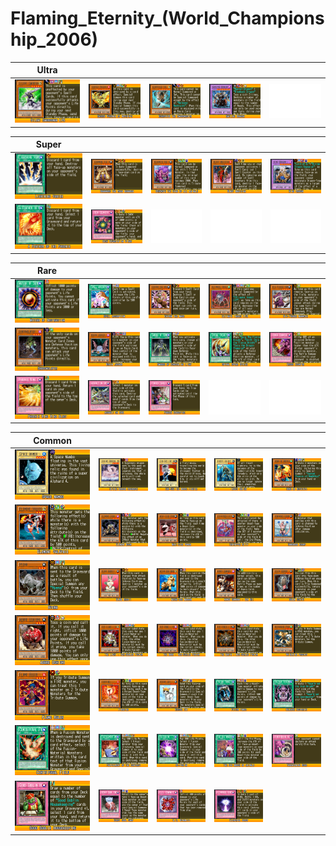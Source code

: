 # Flaming_Eternity_(World_Championship_2006)

|Ultra| | | | |
|---|---|---|---|---|
|[![Silent Swordsman LV5 ](../images/WC6-EN/1691-SilentSwordsmanLV5-WC6-EN-VG.png)](https://yugipedia.com/wiki/Silent_Swordsman_LV5_(World_Championship_2006))|[![Sacred Phoenix of Nephthys ](../images/WC6-EN/1757-SacredPhoenixofNephthys-WC6-EN-VG.png)](https://yugipedia.com/wiki/Sacred_Phoenix_of_Nephthys_(World_Championship_2006))|[![Gearfried the Swordmaster ](../images/WC6-EN/1772-GearfriedtheSwordmaster-WC6-EN-VG.png)](https://yugipedia.com/wiki/Gearfried_the_Swordmaster_(World_Championship_2006))|[![Gatling Dragon ](../images/WC6-EN/1785-GatlingDragon-WC6-EN-VG.png)](https://yugipedia.com/wiki/Gatling_Dragon_(World_Championship_2006))|![Blank](../images/Blank.png)|

|Super| | | | |
|---|---|---|---|---|
|[![Lightning Vortex ](../images/WC6-EN/0932-LightningVortex-WC6-EN-VG.png)](https://yugipedia.com/wiki/Lightning_Vortex_(World_Championship_2006))|[![Granmarg the Rock Monarch ](../images/WC6-EN/1760-GranmargtheRockMonarch-WC6-EN-VG.png)](https://yugipedia.com/wiki/Granmarg_the_Rock_Monarch_(World_Championship_2006))|[![Behemoth the King of All Animals ](../images/WC6-EN/1765-BehemoththeKingofAllAnimals-WC6-EN-VG.png)](https://yugipedia.com/wiki/Behemoth_the_King_of_All_Animals_(World_Championship_2006))|[![Blast Magician ](../images/WC6-EN/1771-BlastMagician-WC6-EN-VG.png)](https://yugipedia.com/wiki/Blast_Magician_(World_Championship_2006))|[![King Dragun ](../images/WC6-EN/1786-KingDragun-WC6-EN-VG.png)](https://yugipedia.com/wiki/King_Dragun_(World_Championship_2006))|
|[![A Feather of the Phoenix ](../images/WC6-EN/1787-AFeatherofthePhoenix-WC6-EN-VG.png)](https://yugipedia.com/wiki/A_Feather_of_the_Phoenix_(World_Championship_2006))|[![Deck Devastation Virus ](../images/WC6-EN/1803-DeckDevastationVirus-WC6-EN-VG.png)](https://yugipedia.com/wiki/Deck_Devastation_Virus_(World_Championship_2006))|![Blank](../images/Blank.png)|![Blank](../images/Blank.png)|![Blank](../images/Blank.png)|

|Rare| | | | |
|---|---|---|---|---|
|[![Meteor of Destruction ](../images/WC6-EN/0931-MeteorofDestruction-WC6-EN-VG.png)](https://yugipedia.com/wiki/Meteor_of_Destruction_(World_Championship_2006))|[![Spell Absorption ](../images/WC6-EN/1259-SpellAbsorption-WC6-EN-VG.png)](https://yugipedia.com/wiki/Spell_Absorption_(World_Championship_2006))|[![Chiron the Mage ](../images/WC6-EN/1398-ChirontheMage-WC6-EN-VG.png)](https://yugipedia.com/wiki/Chiron_the_Mage_(World_Championship_2006))|[![Ultimate Insect LV5 ](../images/WC6-EN/1759-UltimateInsectLV5-WC6-EN-VG.png)](https://yugipedia.com/wiki/Ultimate_Insect_LV5_(World_Championship_2006))|[![Big-Tusked Mammoth ](../images/WC6-EN/1766-BigTuskedMammoth-WC6-EN-VG.png)](https://yugipedia.com/wiki/Big-Tusked_Mammoth_(World_Championship_2006))|
|[![Shadowslayer ](../images/WC6-EN/1774-Shadowslayer-WC6-EN-VG.png)](https://yugipedia.com/wiki/Shadowslayer_(World_Championship_2006))|[![Brain Jacker ](../images/WC6-EN/1784-BrainJacker-WC6-EN-VG.png)](https://yugipedia.com/wiki/Brain_Jacker_(World_Championship_2006))|[![Swords of Concealing Light ](../images/WC6-EN/1789-SwordsofConcealingLight-WC6-EN-VG.png)](https://yugipedia.com/wiki/Swords_of_Concealing_Light_(World_Championship_2006))|[![Spiral Spear Strike ](../images/WC6-EN/1790-SpiralSpearStrike-WC6-EN-VG.png)](https://yugipedia.com/wiki/Spiral_Spear_Strike_(World_Championship_2006))|[![Cross Counter ](../images/WC6-EN/1796-CrossCounter-WC6-EN-VG.png)](https://yugipedia.com/wiki/Cross_Counter_(World_Championship_2006))|
|[![Phoenix Wing Wind Blast ](../images/WC6-EN/1798-PhoenixWingWindBlast-WC6-EN-VG.png)](https://yugipedia.com/wiki/Phoenix_Wing_Wind_Blast_(World_Championship_2006))|[![Assault on GHQ ](../images/WC6-EN/1801-AssaultonGHQ-WC6-EN-VG.png)](https://yugipedia.com/wiki/Assault_on_GHQ_(World_Championship_2006))|[![Forced Ceasefire ](../images/WC6-EN/1805-ForcedCeasefire-WC6-EN-VG.png)](https://yugipedia.com/wiki/Forced_Ceasefire_(World_Championship_2006))|![Blank](../images/Blank.png)|![Blank](../images/Blank.png)|

|Common| | | | |
|---|---|---|---|---|
|[![Space Mambo ](../images/WC6-EN/1753-SpaceMambo-WC6-EN-VG.png)](https://yugipedia.com/wiki/Space_Mambo_(World_Championship_2006))|[![Divine Dragon Ragnarok ](../images/WC6-EN/1754-DivineDragonRagnarok-WC6-EN-VG.png)](https://yugipedia.com/wiki/Divine_Dragon_Ragnarok_(World_Championship_2006))|[![Chu-Ske the Mouse Fighter ](../images/WC6-EN/1755-ChuSketheMouseFighter-WC6-EN-VG.png)](https://yugipedia.com/wiki/Chu-Ske_the_Mouse_Fighter_(World_Championship_2006))|[![Insect Knight ](../images/WC6-EN/1756-InsectKnight-WC6-EN-VG.png)](https://yugipedia.com/wiki/Insect_Knight_(World_Championship_2006))|[![Hand of Nephthys ](../images/WC6-EN/1758-HandofNephthys-WC6-EN-VG.png)](https://yugipedia.com/wiki/Hand_of_Nephthys_(World_Championship_2006))|
|[![Element Valkyrie ](../images/WC6-EN/1761-ElementValkyrie-WC6-EN-VG.png)](https://yugipedia.com/wiki/Element_Valkyrie_(World_Championship_2006))|[![Element Doom ](../images/WC6-EN/1762-ElementDoom-WC6-EN-VG.png)](https://yugipedia.com/wiki/Element_Doom_(World_Championship_2006))|[![Maji-Gire Panda ](../images/WC6-EN/1763-MajiGirePanda-WC6-EN-VG.png)](https://yugipedia.com/wiki/Maji-Gire_Panda_(World_Championship_2006))|[![Catnipped Kitty ](../images/WC6-EN/1764-CatnippedKitty-WC6-EN-VG.png)](https://yugipedia.com/wiki/Catnipped_Kitty_(World_Championship_2006))|[![Kangaroo Champ ](../images/WC6-EN/1767-KangarooChamp-WC6-EN-VG.png)](https://yugipedia.com/wiki/Kangaroo_Champ_(World_Championship_2006))|
|[![Hyena ](../images/WC6-EN/1768-Hyena-WC6-EN-VG.png)](https://yugipedia.com/wiki/Hyena_(World_Championship_2006))|[![Blade Rabbit ](../images/WC6-EN/1769-BladeRabbit-WC6-EN-VG.png)](https://yugipedia.com/wiki/Blade_Rabbit_(World_Championship_2006))|[![Mecha-Dog Marron ](../images/WC6-EN/1770-MechaDogMarron-WC6-EN-VG.png)](https://yugipedia.com/wiki/Mecha-Dog_Marron_(World_Championship_2006))|[![Armed Samurai - Ben Kei ](../images/WC6-EN/1773-ArmedSamuraiBenKei-WC6-EN-VG.png)](https://yugipedia.com/wiki/Armed_Samurai_-_Ben_Kei_(World_Championship_2006))|[![Golem Sentry ](../images/WC6-EN/1775-GolemSentry-WC6-EN-VG.png)](https://yugipedia.com/wiki/Golem_Sentry_(World_Championship_2006))|
|[![Abare Ushioni ](../images/WC6-EN/1776-AbareUshioni-WC6-EN-VG.png)](https://yugipedia.com/wiki/Abare_Ushioni_(World_Championship_2006))|[![The Light - Hex-Sealed Fusion ](../images/WC6-EN/1777-TheLightHexSealedFusion-WC6-EN-VG.png)](https://yugipedia.com/wiki/The_Light_-_Hex-Sealed_Fusion_(World_Championship_2006))|[![The Dark - Hex-Sealed Fusion ](../images/WC6-EN/1778-TheDarkHexSealedFusion-WC6-EN-VG.png)](https://yugipedia.com/wiki/The_Dark_-_Hex-Sealed_Fusion_(World_Championship_2006))|[![The Earth - Hex-Sealed Fusion ](../images/WC6-EN/1779-TheEarthHexSealedFusion-WC6-EN-VG.png)](https://yugipedia.com/wiki/The_Earth_-_Hex-Sealed_Fusion_(World_Championship_2006))|[![Whirlwind Prodigy ](../images/WC6-EN/1780-WhirlwindProdigy-WC6-EN-VG.png)](https://yugipedia.com/wiki/Whirlwind_Prodigy_(World_Championship_2006))|
|[![Flame Ruler ](../images/WC6-EN/1781-FlameRuler-WC6-EN-VG.png)](https://yugipedia.com/wiki/Flame_Ruler_(World_Championship_2006))|[![Firebird ](../images/WC6-EN/1782-Firebird-WC6-EN-VG.png)](https://yugipedia.com/wiki/Firebird_(World_Championship_2006))|[![Rescue Cat ](../images/WC6-EN/1783-RescueCat-WC6-EN-VG.png)](https://yugipedia.com/wiki/Rescue_Cat_(World_Championship_2006))|[![Poison Fangs ](../images/WC6-EN/1788-PoisonFangs-WC6-EN-VG.png)](https://yugipedia.com/wiki/Poison_Fangs_(World_Championship_2006))|[![Release Restraint ](../images/WC6-EN/1791-ReleaseRestraint-WC6-EN-VG.png)](https://yugipedia.com/wiki/Release_Restraint_(World_Championship_2006))|
|[![Centrifugal Field ](../images/WC6-EN/1792-CentrifugalField-WC6-EN-VG.png)](https://yugipedia.com/wiki/Centrifugal_Field_(World_Championship_2006))|[![Fulfillment of the Contract ](../images/WC6-EN/1793-FulfillmentoftheContract-WC6-EN-VG.png)](https://yugipedia.com/wiki/Fulfillment_of_the_Contract_(World_Championship_2006))|[![Re-Fusion ](../images/WC6-EN/1794-ReFusion-WC6-EN-VG.png)](https://yugipedia.com/wiki/Re-Fusion_(World_Championship_2006))|[![The Big March of Animals ](../images/WC6-EN/1795-TheBigMarchofAnimals-WC6-EN-VG.png)](https://yugipedia.com/wiki/The_Big_March_of_Animals_(World_Championship_2006))|[![Threatening Roar ](../images/WC6-EN/1797-ThreateningRoar-WC6-EN-VG.png)](https://yugipedia.com/wiki/Threatening_Roar_(World_Championship_2006))|
|[![Good Goblin Housekeeping ](../images/WC6-EN/1799-GoodGoblinHousekeeping-WC6-EN-VG.png)](https://yugipedia.com/wiki/Good_Goblin_Housekeeping_(World_Championship_2006))|[![Beast Soul Swap ](../images/WC6-EN/1800-BeastSoulSwap-WC6-EN-VG.png)](https://yugipedia.com/wiki/Beast_Soul_Swap_(World_Championship_2006))|[![D.D. Dynamite ](../images/WC6-EN/1802-DDDynamite-WC6-EN-VG.png)](https://yugipedia.com/wiki/D.D._Dynamite_(World_Championship_2006))|[![Elemental Burst ](../images/WC6-EN/1804-ElementalBurst-WC6-EN-VG.png)](https://yugipedia.com/wiki/Elemental_Burst_(World_Championship_2006))
